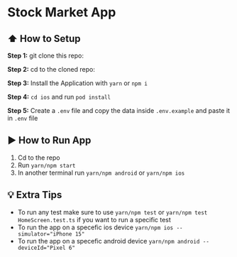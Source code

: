 #  Stock Market App

## :arrow_up: How to Setup

**Step 1:** git clone this repo:

**Step 2:** cd to the cloned repo:

**Step 3:** Install the Application with `yarn` or `npm i`

**Step 4:** `cd ios` and run `pod install`

**Step 5:** Create a `.env` file and copy the data inside `.env.example` and paste it in `.env` file

## :arrow_forward: How to Run App

1. Cd to the repo
2. Run `yarn/npm start`
3. In another terminal run `yarn/npm android` or `yarn/npm ios`

## :bulb: Extra Tips

* To run any test make sure to use `yarn/npm test` or `yarn/npm test HomeScreen.test.ts` if you want to run a specific test
* To run the app on a specefic ios device `yarn/npm ios --simulator="iPhone 15"`
* To run the app on a specefic android device `yarn/npm android --deviceId="Pixel 6"`
